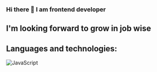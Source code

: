 ### Hi there 👋 I am frontend developer
## I'm looking forward to grow in job wise
## Languages and technologies:
![JavaScript](https://img.shields.io/badge/JavaScript-323330?style=for-the-badge&logo=javascript&logoColor=F7DF1E)

<!--
**edlay17/edlay17** is a ✨ _special_ ✨ repository because its `README.md` (this file) appears on your GitHub profile.

Here are some ideas to get you started:

- 🔭 I’m currently working on ...
- 🌱 I’m currently learning ...
- 👯 I’m looking to collaborate on ...
- 🤔 I’m looking for help with ...
- 💬 Ask me about ...
- 📫 How to reach me: ...
- 😄 Pronouns: ...
- ⚡ Fun fact: ...
-->
